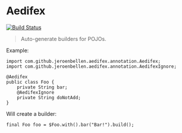 Aedifex
===================
[![Build Status](https://travis-ci.org/jeroenbellen/aedifex.svg)](https://travis-ci.org/jeroenbellen/aedifex)

> Auto-generate builders for POJOs.

Example:


    import com.github.jeroenbellen.aedifex.annotation.Aedifex;
    import com.github.jeroenbellen.aedifex.annotation.AedifexIgnore;

    @Aedifex
    public class Foo {
        private String bar;
        @AedifexIgnore
        private String doNotAdd;
    }


Will create a builder:

    final Foo foo = $Foo.with().bar("Bar!").build();

